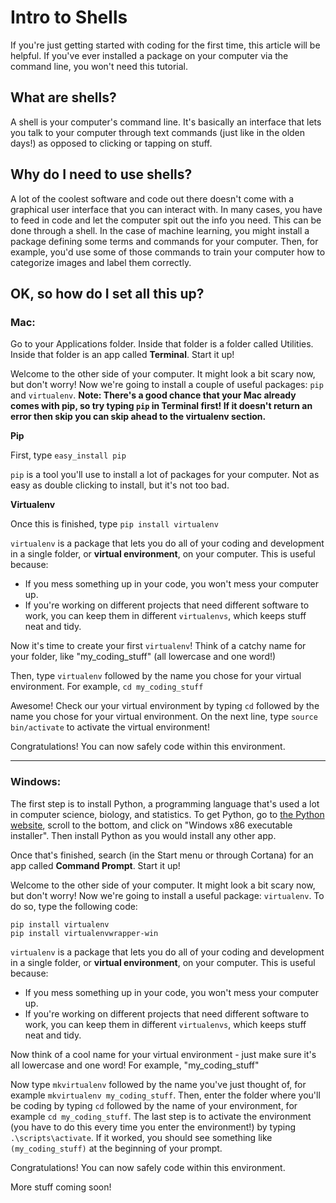 # Intro to Shells

If you're just getting started with coding for the first time, this article will be helpful. If you've ever installed a package on your computer via the command line, you won't need this tutorial.

## What are shells?

A shell is your computer's command line. It's basically an interface that lets you talk to your computer through text commands (just like in the olden days!) as opposed to clicking or tapping on stuff.

## Why do I need to use shells?

A lot of the coolest software and code out there doesn't come with a graphical user interface that you can interact with. In many cases, you have to feed in code and let the computer spit out the info you need. This can be done through a shell. In the case of machine learning, you might install a package defining some terms and commands for your computer. Then, for example, you'd use some of those commands to train your computer how to categorize images and label them correctly.

## OK, so how do I set all this up?

### Mac:
Go to your Applications folder. Inside that folder is a folder called Utilities. Inside that folder is an app called **Terminal**. Start it up!

Welcome to the other side of your computer. It might look a bit scary now, but don't worry! Now we're going to install a couple of useful packages: `pip` and `virtualenv`. **Note: There's a good chance that your Mac already comes with pip, so try typing `pip` in Terminal first! If it doesn't return an error then skip you can skip ahead to the virtualenv section.**

**Pip**

First, type `easy_install pip`

`pip` is a tool you'll use to install a lot of packages for your computer. Not as easy as double clicking to install, but it's not too bad.

**Virtualenv**

Once this is finished, type `pip install virtualenv`

`virtualenv` is a package that lets you do all of your coding and development in a single folder, or **virtual environment**, on your computer. This is useful because:
- If you mess something up in your code, you won't mess your computer up.
- If you're working on different projects that need different software to work, you can keep them in different `virtualenvs`, which keeps stuff neat and tidy.

Now it's time to create your first `virtualenv`! Think of a catchy name for your folder, like "my_coding_stuff" (all lowercase and one word!)

Then, type `virtualenv` followed by the name you chose for your virtual environment. For example, `cd my_coding_stuff`

Awesome! Check our your virtual environment by typing `cd` followed by the name you chose for your virtual environment. On the next line, type `source bin/activate` to activate the virtual environment!

Congratulations! You can now safely code within this environment.

---
### Windows:
The first step is to install Python, a programming language that's used a lot in computer science, biology, and statistics. To get Python, go to [the Python website](https://www.python.org/downloads/release/python-363/), scroll to the bottom, and click on "Windows x86 executable installer". Then install Python as you would install any other app.

Once that's finished, search (in the Start menu or through Cortana) for an app called **Command Prompt**. Start it up!

Welcome to the other side of your computer. It might look a bit scary now, but don't worry! Now we're going to install a useful package: `virtualenv`. To do so, type the following code:
```
pip install virtualenv
pip install virtualenvwrapper-win
```

`virtualenv` is a package that lets you do all of your coding and development in a single folder, or **virtual environment**, on your computer. This is useful because:
- If you mess something up in your code, you won't mess your computer up.
- If you're working on different projects that need different software to work, you can keep them in different `virtualenvs`, which keeps stuff neat and tidy.

Now think of a cool name for your virtual environment - just make sure it's all lowercase and one word! For example, "my_coding_stuff"

Now type `mkvirtualenv` followed by the name you've just thought of, for example `mkvirtualenv my_coding_stuff`. Then, enter the folder where you'll be coding by typing `cd` followed by the name of your environment, for example `cd my_coding_stuff`. The last step is to activate the environment (you have to do this every time you enter the environment!) by typing `.\scripts\activate`. If it worked, you should see something like `(my_coding_stuff)` at the beginning of your prompt.

Congratulations! You can now safely code within this environment.

More stuff coming soon!
